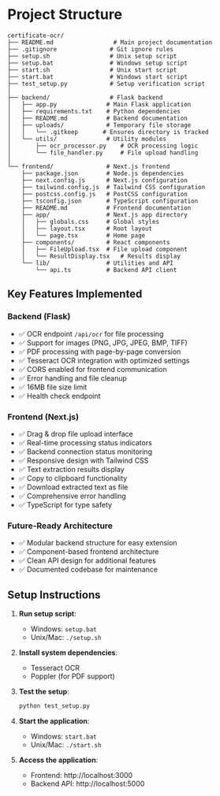 # Project Structure

```
certificate-ocr/
├── README.md                 # Main project documentation
├── .gitignore               # Git ignore rules
├── setup.sh                 # Unix setup script
├── setup.bat                # Windows setup script
├── start.sh                 # Unix start script
├── start.bat                # Windows start script
├── test_setup.py            # Setup verification script
│
├── backend/                 # Flask backend
│   ├── app.py              # Main Flask application
│   ├── requirements.txt    # Python dependencies
│   ├── README.md           # Backend documentation
│   ├── uploads/            # Temporary file storage
│   │   └── .gitkeep       # Ensures directory is tracked
│   └── utils/              # Utility modules
│       ├── ocr_processor.py    # OCR processing logic
│       └── file_handler.py     # File upload handling
│
└── frontend/               # Next.js frontend
    ├── package.json        # Node.js dependencies
    ├── next.config.js      # Next.js configuration
    ├── tailwind.config.js  # Tailwind CSS configuration
    ├── postcss.config.js   # PostCSS configuration
    ├── tsconfig.json       # TypeScript configuration
    ├── README.md           # Frontend documentation
    ├── app/                # Next.js app directory
    │   ├── globals.css     # Global styles
    │   ├── layout.tsx      # Root layout
    │   └── page.tsx        # Home page
    ├── components/         # React components
    │   ├── FileUpload.tsx  # File upload component
    │   └── ResultDisplay.tsx   # Results display
    └── lib/                # Utilities and API
        └── api.ts          # Backend API client
```

## Key Features Implemented

### Backend (Flask)
- ✅ OCR endpoint `/api/ocr` for file processing
- ✅ Support for images (PNG, JPG, JPEG, BMP, TIFF)
- ✅ PDF processing with page-by-page conversion
- ✅ Tesseract OCR integration with optimized settings
- ✅ CORS enabled for frontend communication
- ✅ Error handling and file cleanup
- ✅ 16MB file size limit
- ✅ Health check endpoint

### Frontend (Next.js)
- ✅ Drag & drop file upload interface
- ✅ Real-time processing status indicators
- ✅ Backend connection status monitoring
- ✅ Responsive design with Tailwind CSS
- ✅ Text extraction results display
- ✅ Copy to clipboard functionality
- ✅ Download extracted text as file
- ✅ Comprehensive error handling
- ✅ TypeScript for type safety

### Future-Ready Architecture
- ✅ Modular backend structure for easy extension
- ✅ Component-based frontend architecture
- ✅ Clean API design for additional features
- ✅ Documented codebase for maintenance

## Setup Instructions

1. **Run setup script**:
   - Windows: `setup.bat`
   - Unix/Mac: `./setup.sh`

2. **Install system dependencies**:
   - Tesseract OCR
   - Poppler (for PDF support)

3. **Test the setup**:
   ```bash
   python test_setup.py
   ```

4. **Start the application**:
   - Windows: `start.bat`
   - Unix/Mac: `./start.sh`

5. **Access the application**:
   - Frontend: http://localhost:3000
   - Backend API: http://localhost:5000